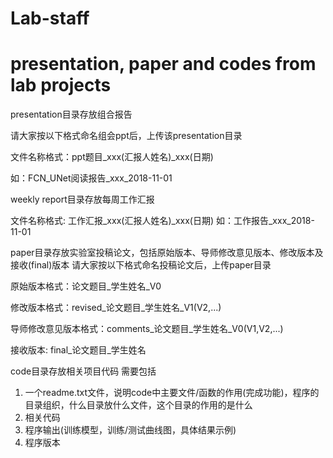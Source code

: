 # Lab-staff
presentation, paper and codes from lab projects
================================================

presentation目录存放组合报告

请大家按以下格式命名组会ppt后，上传该presentation目录

文件名称格式：ppt题目_xxx(汇报人姓名)_xxx(日期)

如：FCN_UNet阅读报告_xxx_2018-11-01


weekly report目录存放每周工作汇报

文件名称格式: 工作汇报_xxx(汇报人姓名)_xxx(日期)
如：工作报告_xxx_2018-11-01

paper目录存放实验室投稿论文，包括原始版本、导师修改意见版本、修改版本及接收(final)版本
请大家按以下格式命名投稿论文后，上传paper目录

原始版本格式：论文题目_学生姓名_V0

修改版本格式：revised_论文题目_学生姓名_V1(V2,...)

导师修改意见版本格式：comments_论文题目_学生姓名_V0(V1,V2,...)

接收版本: final_论文题目_学生姓名



code目录存放相关项目代码
需要包括

1. 一个readme.txt文件，说明code中主要文件/函数的作用(完成功能)，程序的目录组织，什么目录放什么文件，这个目录的作用的是什么
2. 相关代码
3. 程序输出(训练模型，训练/测试曲线图，具体结果示例)
4. 程序版本
